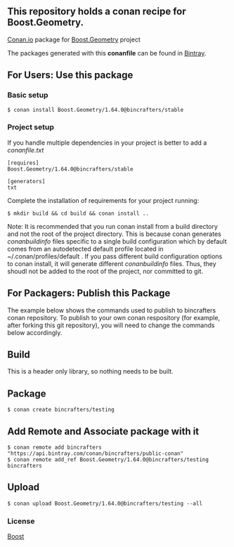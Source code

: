 ## This repository holds a conan recipe for Boost.Geometry.

[Conan.io](https://conan.io) package for [Boost.Geometry](https://github.com/Boostorg/Geometry) project

The packages generated with this **conanfile** can be found in [Bintray](https://bintray.com/bincrafters/conan-public/Boost.Geometry%3Abincrafters).

## For Users: Use this package

### Basic setup

    $ conan install Boost.Geometry/1.64.0@bincrafters/stable

### Project setup

If you handle multiple dependencies in your project is better to add a *conanfile.txt*

    [requires]
    Boost.Geometry/1.64.0@bincrafters/stable

    [generators]
    txt

Complete the installation of requirements for your project running:</small></span>

    $ mkdir build && cd build && conan install ..
	
Note: It is recommended that you run conan install from a build directory and not the root of the project directory.  This is because conan generates *conanbuildinfo* files specific to a single build configuration which by default comes from an autodetected default profile located in ~/.conan/profiles/default .  If you pass different build configuration options to conan install, it will generate different *conanbuildinfo* files.  Thus, they shoudl not be added to the root of the project, nor committed to git. 

## For Packagers: Publish this Package

The example below shows the commands used to publish to bincrafters conan repository. To publish to your own conan respository (for example, after forking this git repository), you will need to change the commands below accordingly. 

## Build  

This is a header only library, so nothing needs to be built.

## Package 

    $ conan create bincrafters/testing
	
## Add Remote and Associate package with it

	$ conan remote add bincrafters "https://api.bintray.com/conan/bincrafters/public-conan"
	$ conan remote add_ref Boost.Geometry/1.64.0@bincrafters/testing bincrafters

## Upload

    $ conan upload Boost.Geometry/1.64.0@bincrafters/testing --all

### License
[Boost](LICENSE)
